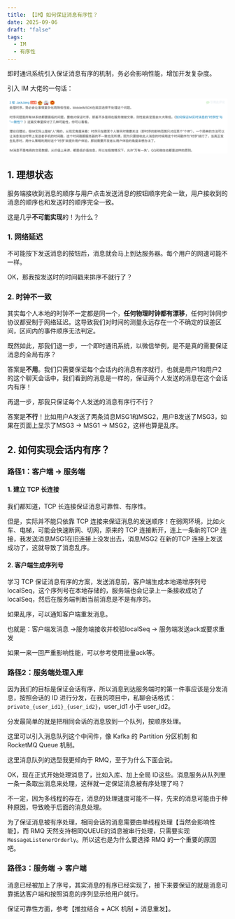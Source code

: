```yaml
---
title: 【IM】如何保证消息有序性？
date: 2025-09-06
draft: "false"
tags:
  - IM
  - 有序性
---
```


即时通讯系统引入保证消息有序的机制，务必会影响性能，增加开发复杂度。

引入 IM 大佬的一句话：

![](https://raw.githubusercontent.com/vankykoo/image/7516d4b704cfaafeda49ae1fb0ba9b78eb96cca2/cut/2025-09-06-16-20-00-image.png)

## 1. 理想状态

服务端接收到消息的顺序与用户点击发送消息的按钮顺序完全一致，用户接收到的消息的顺序也和发送时的顺序完全一致。

这是几乎**不可能实现**的！为什么？

### 1. 网络延迟

不可能按下发送消息的按钮后，消息就会马上到达服务器。每个用户的网速可能不一样。

OK，那我按发送时的时间戳来排序不就行了？

### 2. 时钟不一致

其实每个人本地的时钟不一定都是同一个，**任何物理时钟都有漂移**，任何时钟同步协议都受制于网络延迟。这导致我们对时间的测量永远存在一个不确定的误差区间，区间内的事件顺序无法判定。

既然如此，那我们退一步，一个即时通讯系统，以微信举例，是不是真的需要保证消息的全局有序？

答案是**不用**。我们只需要保证每个会话内的消息有序就行，也就是用户1和用户2的这个聊天会话中，我们看到的消息是一样的，保证两个人发送的消息在这个会话内有序！

再退一步，那我只保证每个人发送的消息有序行不行？

答案是**不行**！比如用户A发送了两条消息MSG1和MSG2，用户B发送了MSG3，如果在页面上显示了MSG3 -> MSG1 -> MSG2，这样也算是乱序。

## 2. 如何实现会话内有序？

### 路径1：客户端 -> 服务端

#### 1. 建立 TCP 长连接

我们都知道，TCP 长连接保证消息可靠性、有序性。

但是，实际并不能只依靠 TCP 连接来保证消息的发送顺序！在弱网环境，比如火车、电梯，可能会快速断网、切网，原来的 TCP 连接断开，连上一条新的TCP 连接，我发送消息MSG1在旧连接上没发出去，消息MSG2 在新的TCP 连接上发送成功了，这就导致了消息乱序。

#### 2. 客户端生成序列号

学习 TCP 保证消息有序的方案，发送消息前，客户端生成本地递增序列号localSeq，这个序列号在本地存储的，服务端也会记录上一条接收成功了localSeq，然后在服务端判断当前消息是不是有序的。

如果乱序，可以通知客户端重发消息。

也就是：客户端发消息 ->服务端接收并校验localSeq -> 服务端发送ack或要求重发

如果一来一回严重影响性能，可以参考使用批量ack等。

### 路径2：服务端处理入库

因为我们的目标是保证会话有序，所以消息到达服务端时的第一件事应该是分发消息，按照会话的 ID 进行分发，在我的项目中，私聊会话格式：`private_{user_id1}_{user_id2}`，user_id1 小于 user_id2。

分发最简单的就是把相同会话的消息放到一个队列，按顺序处理。

这里可以引入消息队列这个中间件，像 Kafka 的 Partition 分区机制 和 RocketMQ Queue 机制。

这里消息队列的选型我更倾向于 RMQ，至于为什么下面会说。

OK，现在正式开始处理消息了，比如入库、加上全局 ID这些。消息服务从队列里一条一条取出消息来处理，这样就一定保证消息被有序处理了吗？

不一定，因为多线程的存在，消息的处理速度可能不一样，先来的消息可能由于种种原因，导致晚于后面的消息处理。

为了保证消息被有序处理，相同会话的消息需要由单线程处理【当然会影响性能】，而 RMQ 天然支持相同QUEUE的消息被串行处理，只需要实现 `MessageListenerOrderly`。所以这也是为什么要选择 RMQ 的一个重要的原因吧。

### 路径3：服务端 -> 客户端

消息已经被加上了序号，其实消息的有序已经实现了，接下来要保证的就是消息可靠抵达客户端和按照消息的序列显示给用户就行。

保证可靠性方面，参考【推拉结合 + ACK 机制 + 消息重发】。
